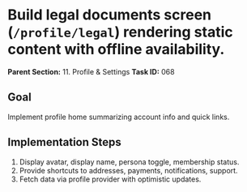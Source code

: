 # Build legal documents screen (`/profile/legal`) rendering static content with offline availability.

**Parent Section:** 11. Profile & Settings
**Task ID:** 068

## Goal
Implement profile home summarizing account info and quick links.

## Implementation Steps
1. Display avatar, display name, persona toggle, membership status.
2. Provide shortcuts to addresses, payments, notifications, support.
3. Fetch data via profile provider with optimistic updates.

